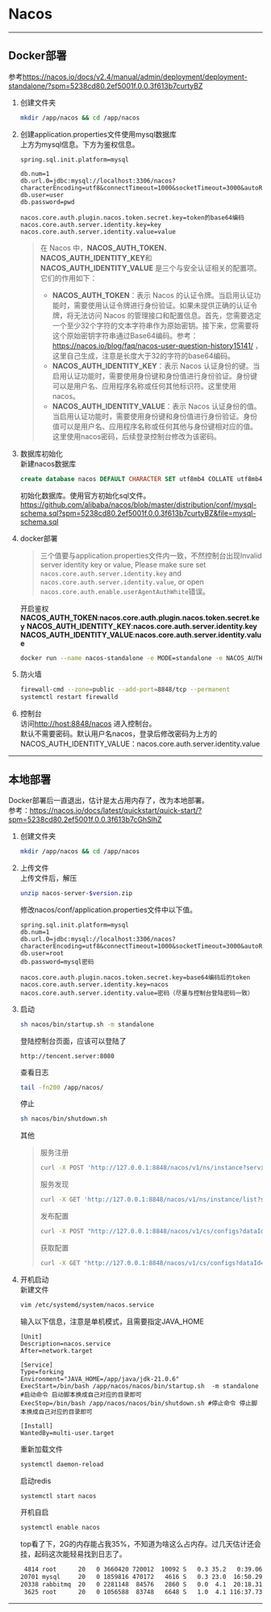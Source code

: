# Nacos

---

## Docker部署

参考<https://nacos.io/docs/v2.4/manual/admin/deployment/deployment-standalone/?spm=5238cd80.2ef5001f.0.0.3f613b7curtyBZ>

1. 创建文件夹
   
   ```bash
   mkdir /app/nacos && cd /app/nacos
   ```

2. 创建application.properties文件使用mysql数据库  
   上方为mysql信息。下方为鉴权信息。
   
   ```properties
   spring.sql.init.platform=mysql
   
   db.num=1
   db.url.0=jdbc:mysql://localhost:3306/nacos?characterEncoding=utf8&connectTimeout=1000&socketTimeout=3000&autoReconnect=true
   db.user=user
   db.password=pwd
   
   nacos.core.auth.plugin.nacos.token.secret.key=token的base64编码
   nacos.core.auth.server.identity.key=key
   nacos.core.auth.server.identity.value=value
   ```
   
   > 在 Nacos 中，**NACOS_AUTH_TOKEN**、**NACOS_AUTH_IDENTITY_KEY**和**NACOS_AUTH_IDENTITY_VALUE** 是三个与安全认证相关的配置项。它们的作用如下：
   > - **NACOS_AUTH_TOKEN**：表示 Nacos 的认证令牌。当启用认证功能时，需要使用认证令牌进行身份验证。如果未提供正确的认证令牌，将无法访问 Nacos 的管理接口和配置信息。首先，您需要选定一个至少32个字符的文本字符串作为原始密钥。接下来，您需要将这个原始密钥字符串通过Base64编码。参考：<https://nacos.io/blog/faq/nacos-user-question-history15141/> ，这里自己生成，注意是长度大于32的字符的base64编码。
   > - **NACOS_AUTH_IDENTITY_KEY**：表示 Nacos 认证身份的键。当启用认证功能时，需要使用身份键和身份值进行身份验证。身份键可以是用户名、应用程序名称或任何其他标识符。这里使用nacos。
   > - **NACOS_AUTH_IDENTITY_VALUE**：表示 Nacos 认证身份的值。当启用认证功能时，需要使用身份键和身份值进行身份验证。身份值可以是用户名、应用程序名称或任何其他与身份键相对应的值。这里使用nacos密码，后续登录控制台修改为该密码。
3. 数据库初始化  
   新建nacos数据库
   
   ```sql
   create database nacos DEFAULT CHARACTER SET utf8mb4 COLLATE utf8mb4_general_ci;
   ```
   
   初始化数据库。使用官方初始化sql文件。<https://github.com/alibaba/nacos/blob/master/distribution/conf/mysql-schema.sql?spm=5238cd80.2ef5001f.0.0.3f613b7curtyBZ&file=mysql-schema.sql>
4. docker部署
   > 三个值要与application.properties文件内一致，不然控制台出现Invalid server identity key or value, Please make sure set `nacos.core.auth.server.identity.key` and `nacos.core.auth.server.identity.value`, or open `nacos.core.auth.enable.userAgentAuthWhite`错误。
   
   开启鉴权
   **NACOS_AUTH_TOKEN**:**nacos.core.auth.plugin.nacos.token.secret.key**
   **NACOS_AUTH_IDENTITY_KEY**:**nacos.core.auth.server.identity.key**
   **NACOS_AUTH_IDENTITY_VALUE**:**nacos.core.auth.server.identity.value**

   ```bash
   docker run --name nacos-standalone -e MODE=standalone -e NACOS_AUTH_ENABLE=true -e NACOS_AUTH_TOKEN='WGJueWRRRERZTnVjeXJqNTdtM2RhbkpwNDVZQ3NNa0g=' -e NACOS_AUTH_IDENTITY_KEY='key' -e NACOS_AUTH_IDENTITY_VALUE='value' -v /path/application.properties:/app/nacos/application.properties -p 8848:8848 -d -p 9848:9848  nacos/nacos-server:latest
   ```

5. 防火墙
   
   ```bash
   firewall-cmd --zone=public --add-port=8848/tcp --permanent
   systemctl restart firewalld
   ```

6. 控制台  
   访问<http://host:8848/nacos> 进入控制台。  
   默认不需要密码。默认用户名nacos，登录后修改密码为上方的NACOS_AUTH_IDENTITY_VALUE：nacos.core.auth.server.identity.value

---

## 本地部署

Docker部署后一直退出，估计是太占用内存了，改为本地部署。  
参考：<https://nacos.io/docs/latest/quickstart/quick-start/?spm=5238cd80.2ef5001f.0.0.3f613b7cGhSlhZ>

1. 创建文件夹
   
   ```bash
   mkdir /app/nacos && cd /app/nacos
   ```

2. 上传文件  
   上传文件后，解压
   ```bash
   unzip nacos-server-$version.zip 
   ```
   
   修改nacos/conf/application.properties文件中以下值。
   
    ```propertie
    spring.sql.init.platform=mysql
    db.num=1
    db.url.0=jdbc:mysql://localhost:3306/nacos?characterEncoding=utf8&connectTimeout=1000&socketTimeout=3000&autoReconnect=true
    db.user=root
    db.password=mysql密码
    
    nacos.core.auth.plugin.nacos.token.secret.key=base64编码后的token
    nacos.core.auth.server.identity.key=nacos
    nacos.core.auth.server.identity.value=密码（尽量与控制台登陆密码一致）
    ```

3. 启动  
   
    ```bash
    sh nacos/bin/startup.sh -m standalone
    ```
   
   登陆控制台页面，应该可以登陆了
   
    ```text
    http://tencent.server:8080
    ```
   
   查看日志
   
    ```bash
    tail -fn200 /app/nacos/
    ```
   
   停止
   
    ```bash
    sh nacos/bin/shutdown.sh
    ```
   
   其他
   
   > 服务注册
   >
   > ```bash
   > curl -X POST 'http://127.0.0.1:8848/nacos/v1/ns/instance?serviceName=nacos.naming.serviceName&ip=20.18.7.10&port=8080'
   > ```
   >
   > 服务发现
   >
   > ```bash
   > curl -X GET 'http://127.0.0.1:8848/nacos/v1/ns/instance/list?serviceName=nacos.naming.serviceName'
   > ```
   >
   > 发布配置
   >
   > ```bash
   > curl -X POST "http://127.0.0.1:8848/nacos/v1/cs/configs?dataId=nacos.cfg.dataId&group=test&content=HelloWorld"
   > ```
   >
   > 获取配置
   >
   > ```bash
   > curl -X GET "http://127.0.0.1:8848/nacos/v1/cs/configs?dataId=nacos.cfg.dataId&group=test"
   > ```

4. 开机启动  
   新建文件
   
    ```bash
    vim /etc/systemd/system/nacos.service
    ```
   
   输入以下信息，注意是单机模式，且需要指定JAVA_HOME
   
   ```properties
   [Unit]
   Description=nacos.service
   After=network.target
   
   [Service]
   Type=forking
   Environment="JAVA_HOME=/app/java/jdk-21.0.6"
   ExecStart=/bin/bash /app/nacos/nacos/bin/startup.sh  -m standalone  #启动命令 启动脚本换成自己对应的目录即可
   ExecStop=/bin/bash /app/nacos/nacos/bin/shutdown.sh #停止命令 停止脚本换成自己对应的目录即可
   
   [Install]
   WantedBy=multi-user.target
   ```
   
   重新加载文件
   
   ```bash
   systemctl daemon-reload
   ```
   
   启动redis
   
   ```bash
   systemctl start nacos
   ```
   
   开机自启
   
   ```bash
   systemctl enable nacos
   ```
   
   top看了下，2G的内存能占我35%，不知道为啥这么占内存。过几天估计还会挂，起码这次能轻易找到日志了。
   
    ```bash
     4814 root      20   0 3660420 720012  10092 S   0.3 35.2   0:39.06 java
    20701 mysql     20   0 1859816 470172   4616 S   0.3 23.0  16:50.29 mysqld
    20338 rabbitmq  20   0 2281148  84576   2860 S   0.0  4.1  20:18.31 beam.smp
     3625 root      20   0 1056588  83748   6648 S   1.0  4.1 116:37.73 YDService
    ```

---